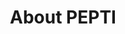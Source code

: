 ---
title: About PEPTI
mission: The PEPTI project is a collaboration between the California Department of Education, Special Education and Early Childhood Divisions and the Department of Developmental Services. The project is facilitated by partners at the Napa County Office of Education’s (NCOE) Research and Professional Development Center. 


button:
      enable: true
      label: Contact Us
      link: /contact

napabranch: Napa County Office Of Education

staff:
   
  - name: Vicki Griffo
    title: Project Director
    image: '/images/vicki.png'  
    bio:

  - name: Amy Maynard
    title: Assistant Director of Evaluation
    image: '/images/amy.jpg'
    bio: 
  
  - name: Heather Worker
    title: Evaluation Analyst
    image: '/images/CDEBadge.png'
    bio: 
    
  - name: Debbie McBee
    title: Statewide Implementation Coach
    image: '/images/debBee.webp'
    url: mcbee
    bio: 

  - name: Angelia Ochoa
    title: Statewide Implementation Coach
    image: '/images/ochoa.webp'
    url: angeliaOchoa
    bio: 

  - name: Sarah Thompson
    title: Sr. Program Manager
    image: '/images/sarah.png'
    bio: 
  
  - name: Kee-An Lauser
    title: Fiscal Director
    image: '/images/kee-an2.png'
    bio:  
  
  - name: Ryan Herrera
    title: Administrator Assistant
    image: 'images/CDEBadge.png'


  - name: Tom Tranfaglia
    title: Technolgy Coordinator
    image: '/images/tom.webp'
    bio: 


implementation:
  title: Statewide Implementation Team

team:
  - name: Angelia Ochoa
    titlename: Statewide Implementation Coach
    image: '/images/ochoa.webp'

  - name: Debbie  McBee
    titlename: Statewide Implementation Coach
    image: '/images/CDEBadge.png'


cde:
  title: California Department of Education

cdestaff:
  - name: Barbary Boyd
    title: 
        - titlename: Education Administrator I 
        - titlename: Early Childhood Support Unit  
        - titlename: Special Education Division
        - titlename: California Department of Education

    image: '/images/CDEBadge.png'

  - name: Jessica Losh
    title: 
      - titlename: Child Development Consultant
      - titlename: Inclusion Support Office
      - titlename: Early Education Division
      - titlename: California Department of Education
    
    image: '/images/CDEBadge.png'


---